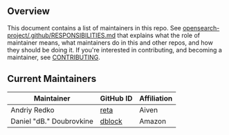 ## Overview

This document contains a list of maintainers in this repo. See [opensearch-project/.github/RESPONSIBILITIES.md](https://github.com/opensearch-project/.github/blob/main/RESPONSIBILITIES.md#maintainer-responsibilities) that explains what the role of maintainer means, what maintainers do in this and other repos, and how they should be doing it. If you're interested in contributing, and becoming a maintainer, see [CONTRIBUTING](CONTRIBUTING.md).

## Current Maintainers

| Maintainer               | GitHub ID                           | Affiliation |
| ------------------------ | ----------------------------------- | ----------- |
| Andriy Redko             | [reta](https://github.com/reta)     | Aiven       |
| Daniel "dB." Doubrovkine | [dblock](https://github.com/dblock) | Amazon      |

